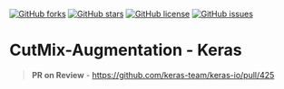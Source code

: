[![GitHub forks](https://img.shields.io/github/forks/sayannath/CutMix-Augmentation-Keras?style=for-the-badge)](https://github.com/sayannath/CutMix-Augmentation-Keras/network)
[![GitHub stars](https://img.shields.io/github/stars/sayannath/CutMix-Augmentation-Keras?style=for-the-badge)](https://github.com/sayannath/CutMix-Augmentation-Keras/stargazers)
[![GitHub license](https://img.shields.io/github/license/sayannath/CutMix-Augmentation-Keras?style=for-the-badge)](https://github.com/sayannath/CutMix-Augmentation-Keras/blob/main/LICENSE)
[![GitHub issues](https://img.shields.io/github/issues/sayannath/CutMix-Augmentation-Keras?style=for-the-badge)](https://github.com/sayannath/CutMix-Augmentation-Keras/issues)
# CutMix-Augmentation - Keras


> **PR on Review** - https://github.com/keras-team/keras-io/pull/425
